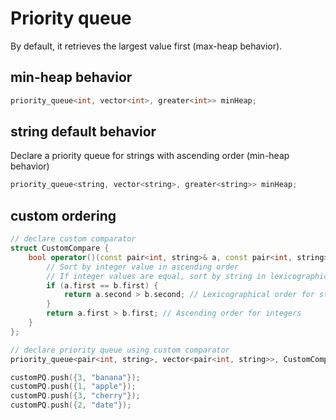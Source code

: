 # Priority queue

By default, it retrieves the largest value first (max-heap behavior).

## min-heap behavior

```cpp
priority_queue<int, vector<int>, greater<int>> minHeap;
```

## string default behavior

Declare a priority queue for strings with ascending order (min-heap behavior)

```cpp
priority_queue<string, vector<string>, greater<string>> minHeap;
```

## custom ordering

```cpp
// declare custom comparator
struct CustomCompare {
    bool operator()(const pair<int, string>& a, const pair<int, string>& b) {
        // Sort by integer value in ascending order
        // If integer values are equal, sort by string in lexicographical order
        if (a.first == b.first) {
            return a.second > b.second; // Lexicographical order for strings
        }
        return a.first > b.first; // Ascending order for integers
    }
};

// declare priority queue using custom comparator
priority_queue<pair<int, string>, vector<pair<int, string>>, CustomCompare> customPQ;

customPQ.push({3, "banana"});
customPQ.push({1, "apple"});
customPQ.push({3, "cherry"});
customPQ.push({2, "date"});
```
